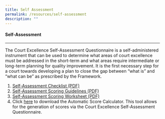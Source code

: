 ```yaml
---
title: Self Assessment
permalink: /resources/self-assessment
description: ""
---
```

#### **Self-Assessment**
---

The Court Excellence Self-Assessment Questionnaire is a self-administered instrument that can be used to determine what areas of court excellence must be addressed in the short-term and what areas require intermediate or long-term planning for quality improvement. It is the first necessary step for a court towards developing a plan to close the gap between “what is” and “what can be” as prescribed by the Framework. 


1. [Self-Assessment Checklist (PDF)](/files/self-assessment/1-Self-Assessment-Checklist.pdf)
2. [Self-Assessment Scoring Guidelines (PDF)](/files/self-assessment/2-Self-Assessment-Scoring-Guidelines.pdf)
3. [Self-Assessment Scoring Worksheet (PDF)](/files/self-assessment/3-Self-Assessment-Scoring-Worksheet.pdf)
4. Click [here](https://www.courtexcellence.com/resources/self-assessment) to download the Automatic Score Calculator. This tool allows for the generation of scores via the Court Excellence Self-Assessment Questionnaire.